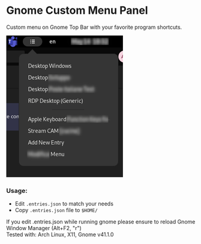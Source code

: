 # Gnome Custom Menu Panel
Custom menu on Gnome Top Bar with your favorite program shortcuts.

![Screenshot Preview](screenshot.png)

### Usage:
- Edit `.entries.json` to match your needs
- Copy `.entries.json` file to `$HOME/`  

If you edit .entries.json while running gnome please ensure to reload Gnome Window Manager (Alt+F2, "r")  
Tested with: Arch Linux, X11, Gnome v41.1.0
